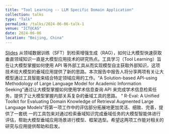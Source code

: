 ```yaml
---
title: "Tool Learning -- LLM Specific Domain Application"
collection: talks
type: "Talk"
permalink: /talks/2024-06-06-talk-1
venue: "ICT@CAS"
date: 2024-06-06
location: "Beijing, China"
---
```

[Slides](2024-06-06-talk-ict.pdf)
从领域数据训练（SFT）到检索增强生成（RAG），如何让大模型快速获取垂直领域知识一直是大模型应用技术的研究热点。工具学习（Tool Learning）旨在让大模型掌握如何使用 API 等外部工具从而实现模型自主获取外部知识，这项技术给大模型的垂域应用提供了新的思路。本次报告中报告人将分享两项有关让大模型通过工具智能来结合特定领域应用的工作。“A Solution-based API-using Methodology of Large Language Model for Academic Information Seeking”通过让大模型掌握如何使用学术信息查询 API 来完成学术信息检索任务，提供了让大模型掌握内部关系复杂的垂域工具的思路。 “ R-Eval: A Unified Toolkit for Evaluating Domain Knowledge of Retrieval Augmented Large Language Models”将第一项工作中的评估部分拓展地更加灵活、细致、完善，提供了一套统 一的工具包来对通过检索垂域知识完成垂域任务的大模型智能体进行评估，帮助大模型垂域应用场景进行模型、框架选型。希望这两项工作能对相关的研究与应用提供帮助和启发。